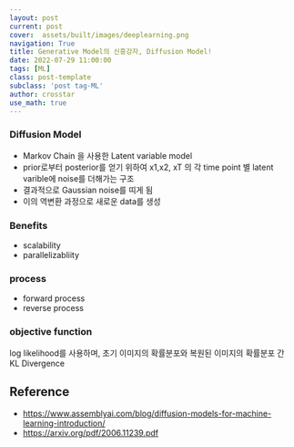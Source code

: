 ```yaml
---
layout: post
current: post
cover:  assets/built/images/deeplearning.png
navigation: True
title: Generative Model의 신흥강자, Diffusion Model!
date: 2022-07-29 11:00:00
tags: [ML]
class: post-template
subclass: 'post tag-ML'
author: crosstar
use_math: true
---
```


### Diffusion Model
- Markov Chain 을 사용한 Latent variable model
- prior로부터 posterior를 얻기 위하여 x1,x2, xT 의 각 time point 별 latent varible에 noise를 더해가는 구조
- 결과적으로 Gaussian noise를 띠게 됨
- 이의 역변환 과정으로 새로운 data를 생성

### Benefits
- scalability
- parallelizabliity

### process
- forward process
- reverse process

### objective function
log likelihood를 사용하며, 초기 이미지의 확률분포와 복원된 이미지의 확률분포 간 KL Divergence

## Reference
- https://www.assemblyai.com/blog/diffusion-models-for-machine-learning-introduction/
- https://arxiv.org/pdf/2006.11239.pdf